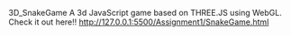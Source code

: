 3D_SnakeGame 
A 3d JavaScript game based on THREE.JS using WebGL.
Check it out here!! http://127.0.0.1:5500/Assignment1/SnakeGame.html
